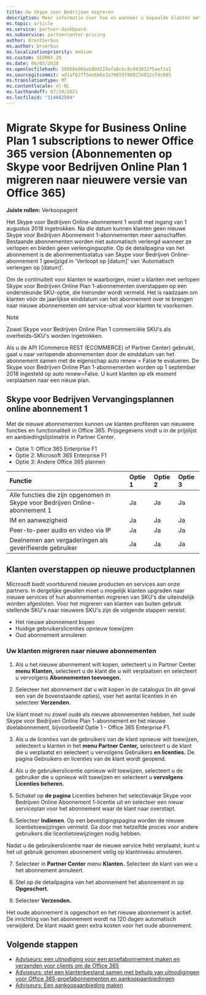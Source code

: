 ```yaml
---
title: Uw Skype voor Bedrijven migreren
description: Meer informatie over hoe en wanneer u bepaalde klanten met verlopende Skype voor Bedrijven Online-abonnement 1 migreert naar nieuwe Office 365 versies.
ms.topic: article
ms.service: partner-dashboard
ms.subservice: partnercenter-pricing
author: BrentSerbus
ms.author: brserbus
ms.localizationpriority: medium
ms.custom: SEOMAY.20
ms.date: 06/03/2020
ms.openlocfilehash: 58908e966eb80d219afa0cbc8c043932f5aef1a1
ms.sourcegitcommit: ad1af627f5ee6b6e3a70655f90927e932cf4c985
ms.translationtype: MT
ms.contentlocale: nl-NL
ms.lasthandoff: 07/29/2021
ms.locfileid: "114842504"
---
```

# <a name="migrate-skype-for-business-online-plan-1-subscriptions-to-newer-office-365-versions"></a>Migrate Skype for Business Online Plan 1 subscriptions to newer Office 365 version (Abonnementen op Skype voor Bedrijven Online Plan 1 migreren naar nieuwere versie van Office 365)

**Juiste rollen:** Verkoopagent

Het Skype voor Bedrijven Online-abonnement 1 wordt met ingang van 1 augustus 2018 ingetrokken. Na die datum kunnen klanten geen nieuwe Skype voor Bedrijven Abonnement 1-abonnementen meer aanschaffen. Bestaande abonnementen worden niet automatisch verlengd wanneer ze verlopen en bieden geen verlengingsoptie. Op de detailpagina van het abonnement is de abonnementsstatus van Skype voor Bedrijven Online-abonnement 1 gewijzigd in 'Verloopt op [datum]' van 'Automatisch verlengen op [datum]'.  

Om de continuïteit voor klanten te waarborgen, moet u klanten met verlopen Skype voor Bedrijven Online Plan 1-abonnementen overstappen op een ondersteunde SKU-optie, die hieronder wordt vermeld. Het is raadzaam om klanten vóór de jaarlijkse einddatum van het abonnement over te brengen naar nieuwe abonnementen om service-uitval voor klanten te voorkomen. 

>[!NOTE]
>Zowel Skype voor Bedrijven Online Plan 1 commerciële SKU's als overheids-SKU's worden ingetrokken.

Als u de API (Commerce REST (ECOMMERCE) of Partner Center) gebruikt, gaat u naar verlopende abonnementen door de einddatum van het abonnement samen met de eigenschap auto renew = False te evalueren. De Skype voor Bedrijven Online Plan 1-abonnementen worden op 1 september 2018 ingesteld op auto renew=False. U kunt klanten op elk moment verplaatsen naar een nieuw plan. 

## <a name="skype-for-business-online-plan-1-replacement-plans"></a>Skype voor Bedrijven Vervangingsplannen online abonnement 1

Met de nieuwe abonnementen kunnen uw klanten profiteren van nieuwere functies en functionaliteit in Office 365. Prijsgegevens vindt u in de prijslijst en aanbiedingslijstmatrix in Partner Center. 

- Optie 1: Office 365 Enterprise F1
- Optie 2: Microsoft 365 Enterprise F1
- Optie 3: Andere Office 365 plannen

|**Functie**    |**Optie 1**   |**Optie 2**   |**Optie 3**   |
|:-----------------|:-----------------|:-------------|:------------|
|Alle functies die zijn opgenomen in Skype voor Bedrijven Online-abonnement 1|Ja   |Ja   |Ja   |
|IM en aanwezigheid |Ja   |Ja   |Ja   |
|Peer-to-peer audio en video via IP|Ja   |Ja   |Ja   
|Deelnemen aan vergaderingen als geverifieerde gebruiker| Ja   |Ja   |Ja   |

## <a name="transition-customers-to-new-product-plans"></a>Klanten overstappen op nieuwe productplannen

Microsoft biedt voortdurend nieuwe producten en services aan onze partners. In dergelijke gevallen moet u mogelijk klanten upgraden naar nieuwe services of hun abonnementen migreren van SKU's die uiteindelijk worden afgesloten. Voor het migreren van klanten van buiten gebruik stellende SKU's naar nieuwere SKU's zijn de volgende stappen vereist:

- Het nieuwe abonnement kopen
- Huidige gebruikerslicenties opnieuw toewijzen
- Oud abonnement annuleren

### <a name="migrate-your-customers-to-new-plans"></a>Uw klanten migreren naar nieuwe abonnementen

1. Als u het nieuwe abonnement wilt kopen, selecteert u in Partner Center **menu** **Klanten,** selecteert u de klant die u wilt verplaatsen en selecteert u vervolgens **Abonnementen toevoegen.**

2. Selecteer het abonnement dat u wilt kopen in de catalogus (in dit geval een van de bovenstaande opties), voer het aantal licenties in en selecteer **Verzenden.** 

Uw klant moet nu zowel oude als nieuwe abonnementen hebben, het oude Skype voor Bedrijven Online Plan 1-abonnement en het nieuwe doelabonnement, bijvoorbeeld Optie 1 - Office 365 Enterprise F1.

3. Als u de licenties van de gebruikers van de klant opnieuw wilt toewijzen, selecteert u klanten in het **menu Partner Center,** selecteert u de klant die u verplaatst en selecteert u vervolgens Gebruikers **en licenties.** De pagina Gebruikers en licenties van de klant wordt geopend.

4. Als u de gebruikerslicentie opnieuw wilt toewijzen, selecteert u de gebruiker die u opnieuw wilt toewijzen en selecteert u **vervolgens Licenties beheren.**

5. Schakel op **de pagina** Licenties beheren het selectievakje Skype voor Bedrijven Online Abonnement 1-licentie uit en selecteer een nieuw serviceplan voor het abonnement waar de klant naar overstapt.

6. Selecteer **Indienen**. Op een bevestigingspagina worden de nieuwe licentietoewijzingen vermeld. Ga door met hetzelfde proces voor andere gebruikers die licentietoewijzingen nodig hebben.

Nadat u de gebruikerslicentie naar de nieuwe service hebt verplaatst, kunt u het uit gebruik genomen abonnement veilig op klantniveau annuleren.

7. Selecteer in **Partner Center** menu **Klanten.** Selecteer de klant van wie u het abonnement annuleert.

8. Stel op de detailpagina van het abonnement het abonnement in op **Opgeschort.**

9. Selecteer **Verzenden.**

Het oude abonnement is opgeschort en het nieuwe abonnement is actief. De inrichting van het abonnement wordt na 120 dagen automatisch verwijderd. De klant maakt geen extra kosten voor het oude abonnement.

## <a name="next-steps"></a>Volgende stappen

- [Adviseurs: een uitnodiging voor een proefabonnement maken en verzenden voor clients om de Office 365](advisors-create-a-trial-invitation.md)
- [Adviseurs: stel een klantenbestand samen met behulp van uitnodigingen voor Office 365-proefabonnementen en aankoopaanbiedingen](advisors-build-your-business.md)
- [Adviseurs: Een aankoopaanbieding maken](advisor-create-a-purchase-offer.md)
